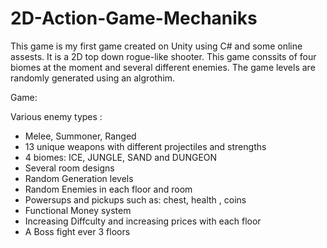 # 2D-Action-Game-Mechaniks


This game is my first game created on Unity using C# and some online assests. It is a 2D top down rogue-like shooter. This game conssits of four biomes at the moment and several different enemies. The game levels are randomly generated using an algrothim.

Game:

Various enemy types : 
- Melee, Summoner, Ranged
- 13 unique weapons with different projectiles and strengths
- 4 biomes: ICE, JUNGLE, SAND and DUNGEON
- Several room designs
- Random Generation levels
- Random Enemies in each floor and room
- Powersups and pickups such as: chest, health , coins
- Functional Money system
- Increasing Diffculty and increasing prices with each floor
- A Boss fight ever 3 floors

